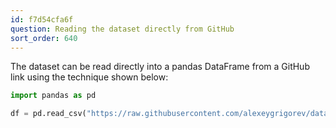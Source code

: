 ```yaml
---
id: f7d54cfa6f
question: Reading the dataset directly from GitHub
sort_order: 640
---
```


The dataset can be read directly into a pandas DataFrame from a GitHub link using the technique shown below:

```python
import pandas as pd

df = pd.read_csv("https://raw.githubusercontent.com/alexeygrigorev/datasets/master/housing.csv")
```